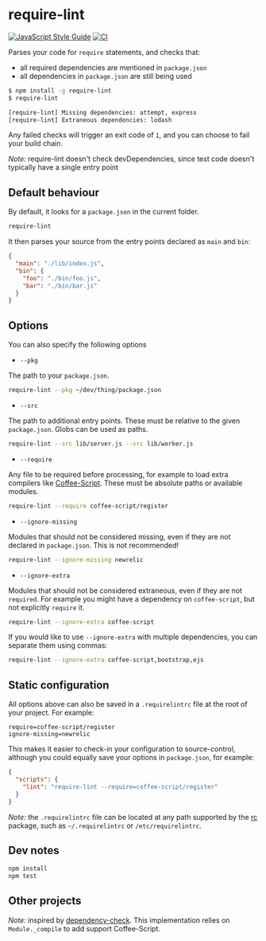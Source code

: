 # require-lint

[![JavaScript Style Guide](https://img.shields.io/badge/code_style-standard-brightgreen.svg)](https://standardjs.com) [![CI](https://github.com/devco/require-lint/actions/workflows/ci.yml/badge.svg)](https://github.com/devco/require-lint/actions/workflows/ci.yml)

Parses your code for `require` statements, and checks that:

- all required dependencies are mentioned in `package.json`
- all dependencies in `package.json` are still being used

```bash
$ npm install -g require-lint
$ require-lint

[require-lint] Missing dependencies: attempt, express
[require-lint] Extraneous dependencies: lodash
```

Any failed checks will trigger an exit code of `1`, and you can choose to fail your build chain.

_Note:_ require-lint doesn't check devDependencies, since test code doesn't typically have a single entry point

## Default behaviour

By default, it looks for a `package.json` in the current folder.

```bash
require-lint
```

It then parses your source from the entry points declared as `main` and `bin`:

```json
{
  "main": "./lib/index.js",
  "bin": {
    "foo": "./bin/foo.js",
    "bar": "./bin/bar.js"
  }
}
```

## Options

You can also specify the following options

- `--pkg`

The path to your `package.json`.

```bash
require-lint --pkg ~/dev/thing/package.json
```

- `--src`

The path to additional entry points.
These must be relative to the given `package.json`.
Globs can be used as paths.

```bash
require-lint --src lib/server.js --src lib/worker.js
```

- `--require`

Any file to be required before processing, for example to load extra compilers like [Coffee-Script](http://coffeescript.org/).
These must be absolute paths or available modules.

```bash
require-lint --require coffee-script/register
```

- `--ignore-missing`

Modules that should not be considered missing, even if they are not declared in `package.json`. This is not recommended!

```bash
require-lint --ignore-missing newrelic
```

- `--ignore-extra`

Modules that should not be considered extraneous, even if they are not `required`. For example you might have a dependency on `coffee-script`, but not explicitly `require` it.

```bash
require-lint --ignore-extra coffee-script
```

If you would like to use `--ignore-extra` with multiple dependencies, you can separate them using commas:

```bash
require-lint --ignore-extra coffee-script,bootstrap,ejs
```

## Static configuration

All options above can also be saved in a `.requirelintrc` file at the root of your project. For example:

```text
require=coffee-script/register
ignore-missing=newrelic
```

This makes it easier to check-in your configuration to source-control, although you could equally save your options in `package.json`, for example:

```json
{
  "scripts": {
    "lint": "require-lint --require=coffee-script/register"
  }
}
```

_Note:_ the `.requirelintrc` file can be located at any path supported by the [rc](https://www.npmjs.com/package/rc) package, such as `~/.requirelintrc` or `/etc/requirelintrc`.

## Dev notes

```bash
npm install
npm test
```

## Other projects

_Note:_ inspired by [dependency-check](https://github.com/maxogden/dependency-check). This implementation relies on `Module._compile` to add support Coffee-Script.
